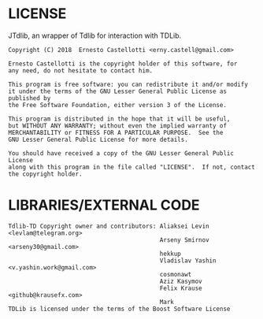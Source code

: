 LICENSE
=======
  JTdlib, an wrapper of Tdlib for interaction with TDLib.

    Copyright (C) 2018  Ernesto Castellotti <erny.castell@gmail.com>
    
    Ernesto Castellotti is the copyright holder of this software, for 
    any need, do not hesitate to contact him.
    
    This program is free software: you can redistribute it and/or modify
    it under the terms of the GNU Lesser General Public License as published by
    the Free Software Foundation, either version 3 of the License.

    This program is distributed in the hope that it will be useful,
    but WITHOUT ANY WARRANTY; without even the implied warranty of
    MERCHANTABILITY or FITNESS FOR A PARTICULAR PURPOSE.  See the
    GNU Lesser General Public License for more details.

    You should have received a copy of the GNU Lesser General Public License
    along with this program in the file called "LICENSE".  If not, contact the copyright holder.
	
LIBRARIES/EXTERNAL CODE
=======================
	Tdlib-TD Copyright owner and contributors: Aliaksei Levin <levlam@telegram.org>
											   Arseny Smirnov <arseny30@gmail.com>
							                   hekkup
							                   Vladislav Yashin <v.yashin.work@gmail.com>
							                   cosmonawt
							                   Aziz Kasymov 
							                   Felix Krause <github@krausefx.com>
							                   Mark
	TDLib is licensed under the terms of the Boost Software License										   